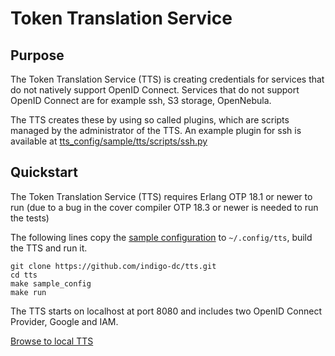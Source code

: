 # Token Translation Service 

## Purpose
The Token Translation Service (TTS) is creating credentials for services that do
not natively support OpenID Connect. Services that do not support OpenID Connect
are for example ssh, S3 storage, OpenNebula.

The TTS creates these by using so called plugins, which are scripts managed by
the administrator of the TTS. An example plugin for ssh is available at
[tts_config/sample/tts/scripts/ssh.py](https://github.com/indigo-dc/tts/blob/master/tts_config/sample/tts/scripts/ssh.py)

## Quickstart
The Token Translation Service (TTS) requires Erlang OTP 18.1 or newer to run 
(due to a bug in the cover compiler OTP 18.3 or newer is needed to run the tests)

The following lines copy the [sample configuration](https://github.com/indigo-dc/tts/tree/master/tts_config/sample) 
to `~/.config/tts`, build the TTS and run it. 
```
git clone https://github.com/indigo-dc/tts.git
cd tts
make sample_config
make run 
```
The TTS starts on localhost at port 8080 and includes two OpenID Connect 
Provider, Google and IAM. 

[Browse to local TTS](http://localhost:8080)
